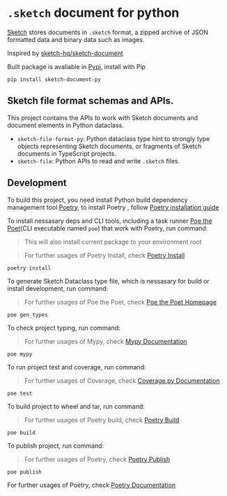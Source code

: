 # `.sketch` document for python

[Sketch](https://sketch.com) stores documents in `.sketch` format, a zipped
archive of JSON formatted data and binary data such as images.

Inspired by [sketch-hq/sketch-document](https://github.com/sketch-hq/sketch-document)

Built package is avaliable in [Pypi](https://pypi.org/project/sketch-document-py/), install with Pip
```shell
pip install sketch-document-py
```

## Sketch file format schemas and APIs.

This project contains the APIs to work with Sketch
documents and document elements in Python dataclass.

- `sketch-file-format-py`: Python dataclass type hint to strongly type objects
  representing Sketch documents, or fragments of Sketch documents in TypeScript
  projects.
- `sketch-file`: Python APIs to read and write `.sketch` files.
## Development

To build this project, you need install Python build dependency management tool [Poetry](https://python-poetry.org/), to install Poetry , follow [Poetry installation guide](https://python-poetry.org/docs/#installation)

To install nessasary deps and CLI tools, including a task runner [Poe the Poet](https://github.com/nat-n/poethepoet)(CLI executable named `poe`) that work with Poetry, run command:
> This will also install current package to your environment root

> For further usages of Poetry Install, check [Poetry Install](https://python-poetry.org/docs/cli/#install)

```shell
poetry install
```

To generate Sketch Dataclass type file, which is nessasary for build or install development, run command:
> For further usages of Poe the Poet, check [Poe the Poet Homepage](https://github.com/nat-n/poethepoet)
```shell
poe gen_types
```

To check project typing, run command:
> For further usages of Mypy, check [Mypy Documentation](https://mypy.readthedocs.io/en/stable/)
```shell
poe mypy
```

To run project test and coverage, run command:
> For further usages of Coverage, check [Coverage.py Documentation](https://coverage.readthedocs.io/en/6.3.2/)
```shell
poe test
```

To build project to wheel and tar, run command:
> For further usages of Poetry build, check [Poetry Build](https://python-poetry.org/docs/cli/#build)
```shell
poe build
```

To publish project, run command:
> For further usages of Poetry, check [Poetry Publish](https://python-poetry.org/docs/cli/#publish)
```shell
poe publish
```

For further usages of Poetry, check [Poetry Documentation](https://python-poetry.org/docs)